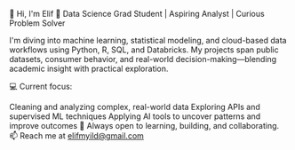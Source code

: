 🦋 Hi, I'm Elif
📍 Data Science Grad Student | Aspiring Analyst | Curious Problem Solver

I'm diving into machine learning, statistical modeling, and cloud-based data workflows using Python, R, SQL, and Databricks. My projects span public datasets, consumer behavior, and real-world decision-making—blending academic insight with practical exploration.

💻 Current focus:

Cleaning and analyzing complex, real-world data
Exploring APIs and supervised ML techniques
Applying AI tools to uncover patterns and improve outcomes
🔎 Always open to learning, building, and collaborating.
📫 Reach me at elifmyild@gmail.com
